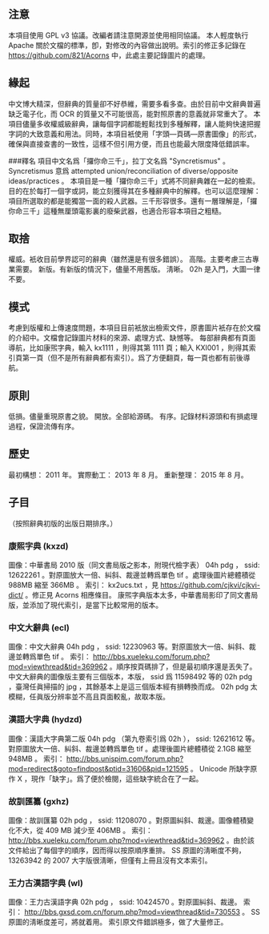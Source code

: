 ## 注意
本項目使用 GPL v3 協議。改編者請注意開源並使用相同協議。
本人輕度執行 Apache 關於文檔的標準，卽，對修改的內容做出說明。索引的修正多記錄在 https://github.com/821/Acorns 中，此處主要記錄圖片的處理。

## 緣起
中文博大精深，但辭典的質量卻不好恭維，需要多看多查。由於目前中文辭典普遍缺乏電子化，而 OCR 的質量又不可能很高，能對照原書的意義就非常重大了。
本項目儘量多收權威級辭典，讓每個字詞都能輕鬆找到多種解釋，讓人能夠快速把握字詞的大致意義和用法。同時，本項目衹使用「字頭—頁碼—原書圖像」的形式，確保與直接查書的一致性，這樣不但引用方便，而且也能最大限度降低錯誤率。

###釋名
項目中文名爲「攞你命三千」，拉丁文名爲 "Syncretismus" 。 Syncretismus 意爲 attempted union/reconciliation of diverse/opposite ideas/practices 。
本項目是一種「攞你命三千」式將不同辭典雜在一起的檢索。目的在於每打一個字或詞，能立刻獲得其在多種辭典中的解釋。也可以這麼理解：項目所選取的都是能獨當一面的殺人武器。三千形容很多。還有一層理解是，「攞你命三千」這種無厘頭電影裏的廢柴武器，也適合形容本項目之粗糙。

## 取捨
權威。衹收目前學界認可的辭典（雖然還是有很多錯誤）。
高階。主要考慮三古專業需要。
新版。有新版的情況下，儘量不用舊版。
淸晰。 02h 是入門，大圖一律不要。

## 模式
考慮到版權和上傳速度問題，本項目目前衹放出檢索文件，原書圖片衹存在於文檔的介紹中。文檔會記錄圖片材料的來源、處理方式、缺憾等。
每部辭典都有頁面導航，比如康煕字典，輸入 kx1111 ，則得其第 1111 頁；輸入 KXI001 ，則得其索引頁第一頁（但不是所有辭典都有索引）。爲了方便翻頁，每一頁也都有前後導航。

## 原則
低損。儘量重現原書之貌。
開放。全部給源碼。
有序。記錄材料源頭和有損處理過程，保證流傳有序。

## 歷史
最初構想： 2011 年。
實際動工： 2013 年 8 月。
重新整理： 2015 年 8 月。

## 子目
（按照辭典初版的出版日期排序。）

### 康煕字典 (kxzd)
圖像：中華書局 2010 版（同文書局版之影本，附現代檢字表） 04h pdg ， ssid: 12622261 。對原圖放大一倍、糾斜、裁邊並轉爲單色 tif 。處理後圖片總體積從 988MB 縮至 366MB 。
索引： kx2ucs.txt ，見 https://github.com/cjkvi/cjkvi-dict/ 。修正見 Acorns 相應條目。
康煕字典版本太多，中華書局影印了同文書局版，並添加了現代索引，是當下比較常用的版本。

### 中文大辭典 (ecl)
圖像：中文大辭典 04h pdg ， ssid: 12230963 等。對原圖放大一倍、糾斜、裁邊並轉爲單色 tif 。
索引： http://bbs.xueleku.com/forum.php?mod=viewthread&tid=369962 。順序按頁碼排了，但是最初順序還是丟失了。
中文大辭典的圖像版主要有三個版本，本版， ssid 爲 11598492 等的 02h pdg ，臺灣任眞掃描的 jpg ，其餘基本上是這三個版本經有損轉換而成。 02h pdg 太模糊，任眞版分辨率並不高且頁面較亂，故取本版。

### 漢語大字典 (hydzd)
圖像：漢語大字典第二版 04h pdg （第九卷索引爲 02h ）， ssid: 12621612 等。對原圖放大一倍、糾斜、裁邊並轉爲單色 tif 。處理後圖片總體積從 2.1GB 縮至 948MB 。
索引： http://bbs.unispim.com/forum.php?mod=redirect&goto=findpost&ptid=31606&pid=121595 。 Unicode 所缺字原作 X ，現作「缺字」。爲了便於檢閱，這些缺字統合在了一起。

### 故訓匯纂 (gxhz)
圖像：故訓匯纂 02h pdg ， ssid: 11208070 。對原圖糾斜、裁邊。圖像體積變化不大，從 409 MB 減少至 406MB 。
索引： http://bbs.xueleku.com/forum.php?mod=viewthread&tid=369962 。由於該文件給出了每個字的順序，因而得以按原順序重排。
SS 原圖的淸晰度不夠， 13263942 的 2007 大字版很淸晰，但僅有上冊且沒有文本索引。

### 王力古漢語字典 (wl)
圖像：王力古漢語字典 02h pdg ， ssid: 10424570 。對原圖糾斜、裁邊。
索引： http://bbs.gxsd.com.cn/forum.php?mod=viewthread&tid=730553 。
SS 原圖的淸晰度差可，將就着用。
索引原文件錯誤極多，做了大量修正。